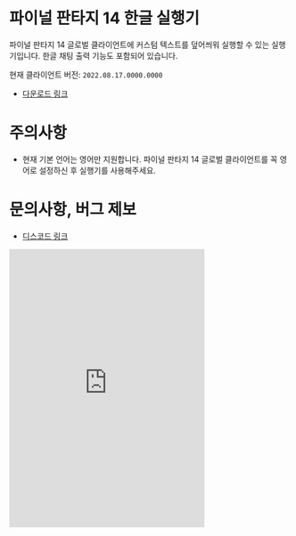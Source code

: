 # 파이널 판타지 14 한글 실행기

파이널 판타지 14 글로벌 클라이언트에 커스텀 텍스트를 덮어씌워 실행할 수 있는 실행기입니다. 한글 채팅 출력 기능도 포함되어 있습니다.

현재 클라이언트 버전: `2022.08.17.0000.0000`

- [다운로드 링크](https://github.com/ffxiv-korean-patch/ffxiv-korean-patch/releases/latest/download/FFXIVKoreanLauncher.exe)

# 주의사항

- 현재 기본 언어는 영어만 지원합니다. 파이널 판타지 14 글로벌 클라이언트를 꼭 영어로 설정하신 후 실행기를 사용해주세요.

# 문의사항, 버그 제보

- [디스코드 링크](https://discord.gg/3EBk4Xma4F)

<iframe src="https://ptb.discord.com/widget?id=908148088697409556&theme=dark" width="350" height="500" allowtransparency="true" frameborder="0" sandbox="allow-popups allow-popups-to-escape-sandbox allow-same-origin allow-scripts"></iframe>
